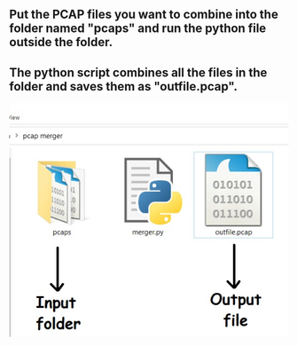 ## Put the PCAP files you want to combine into the folder named "pcaps" and run the python file outside the folder.
## The python script combines all the files in the folder and saves them as "outfile.pcap".

![pic](1.jpg)


